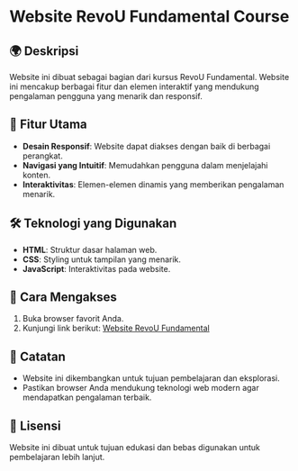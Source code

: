 # Website RevoU Fundamental Course

## 🌍 Deskripsi
Website ini dibuat sebagai bagian dari kursus RevoU Fundamental. Website ini mencakup berbagai fitur dan elemen interaktif yang mendukung pengalaman pengguna yang menarik dan responsif.

## 🎯 Fitur Utama
- **Desain Responsif**: Website dapat diakses dengan baik di berbagai perangkat.
- **Navigasi yang Intuitif**: Memudahkan pengguna dalam menjelajahi konten.
- **Interaktivitas**: Elemen-elemen dinamis yang memberikan pengalaman menarik.

## 🛠️ Teknologi yang Digunakan
- **HTML**: Struktur dasar halaman web.
- **CSS**: Styling untuk tampilan yang menarik.
- **JavaScript**: Interaktivitas pada website.

## 🚀 Cara Mengakses
1. Buka browser favorit Anda.
2. Kunjungi link berikut: [Website RevoU Fundamental](https://revou-fundamental-course.github.io/25-dec-23-sabrintsya.github.io/)

## 📌 Catatan
- Website ini dikembangkan untuk tujuan pembelajaran dan eksplorasi.
- Pastikan browser Anda mendukung teknologi web modern agar mendapatkan pengalaman terbaik.

## 📜 Lisensi
Website ini dibuat untuk tujuan edukasi dan bebas digunakan untuk pembelajaran lebih lanjut.
